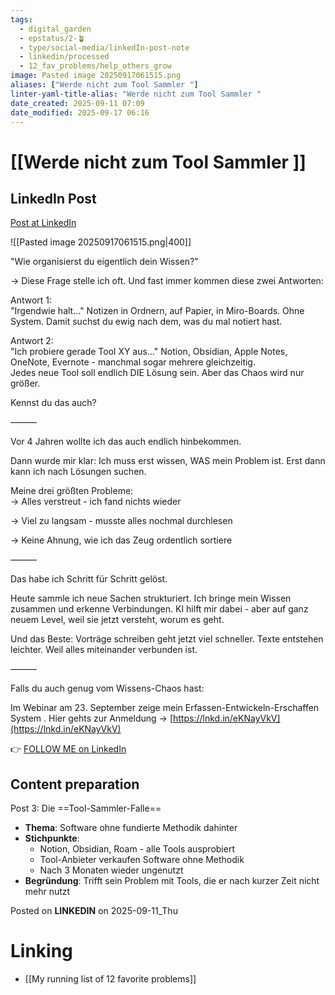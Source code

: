 ```yaml
---
tags:
  - digital_garden
  - epstatus/2-🪴
  - type/social-media/linkedIn-post-note
  - linkedin/processed
  - 12_fav_problems/help_others_grow
image: Pasted image 20250917061515.png
aliases: ["Werde nicht zum Tool Sammler "]
linter-yaml-title-alias: "Werde nicht zum Tool Sammler "
date_created: 2025-09-11 07:09
date_modified: 2025-09-17 06:16
---
```

# [[Werde nicht zum Tool Sammler ]]

## LinkedIn Post

[Post at LinkedIn](https://www.linkedin.com/posts/sebastiankamilli_wie-organisierst-du-eigentlich-dein-wissen-activity-7371786975345033218-t5z6?utm_source=share&utm_medium=member_desktop&rcm=ACoAAA1M1pkBgWCYPhT45EpfLiHzViQqRWNCIv4)

![[Pasted image 20250917061515.png|400]]

"Wie organisierst du eigentlich dein Wissen?"  
  
→ Diese Frage stelle ich oft. Und fast immer kommen diese zwei Antworten:  
  
Antwort 1:  
"Irgendwie halt..." Notizen in Ordnern, auf Papier, in Miro-Boards. Ohne System. Damit suchst du ewig nach dem, was du mal notiert hast.  
  
Antwort 2:  
"Ich probiere gerade Tool XY aus..." Notion, Obsidian, Apple Notes, OneNote, Evernote - manchmal sogar mehrere gleichzeitig.  
Jedes neue Tool soll endlich DIE Lösung sein. Aber das Chaos wird nur größer.  
  
Kennst du das auch?  
  
———  
  
Vor 4 Jahren wollte ich das auch endlich hinbekommen.  
  
Dann wurde mir klar: Ich muss erst wissen, WAS mein Problem ist. Erst dann kann ich nach Lösungen suchen.  
  
Meine drei größten Probleme:  
→ Alles verstreut - ich fand nichts wieder  
  
→ Viel zu langsam - musste alles nochmal durchlesen  
  
→ Keine Ahnung, wie ich das Zeug ordentlich sortiere  

———  
  
Das habe ich Schritt für Schritt gelöst.  
  
Heute sammle ich neue Sachen strukturiert. Ich bringe mein Wissen zusammen und erkenne Verbindungen. KI hilft mir dabei - aber auf ganz neuem Level, weil sie jetzt versteht, worum es geht.  
  
Und das Beste: Vorträge schreiben geht jetzt viel schneller. Texte entstehen leichter. Weil alles miteinander verbunden ist.  
  
———  
  
Falls du auch genug vom Wissens-Chaos hast:  
  
Im Webinar am 23. September zeige mein Erfassen-Entwickeln-Erschaffen System . Hier gehts zur Anmeldung → [https://lnkd.in/eKNayVkV](https://lnkd.in/eKNayVkV)

👉 [FOLLOW ME on LinkedIn](https://www.linkedin.com/comm/mynetwork/discovery-see-all?usecase=PEOPLE_FOLLOWS&followMember=sebastiankamilli)

## Content preparation

Post 3: Die ==Tool-Sammler-Falle==
- **Thema**: Software ohne fundierte Methodik dahinter
- **Stichpunkte**:
  - Notion, Obsidian, Roam - alle Tools ausprobiert
  - Tool-Anbieter verkaufen Software ohne Methodik
  - Nach 3 Monaten wieder ungenutzt
- **Begründung**: Trifft sein Problem mit Tools, die er nach kurzer Zeit nicht mehr nutzt

Posted on **LINKEDIN** on 2025-09-11_Thu

# Linking

+ [[My running list of 12 favorite problems]]